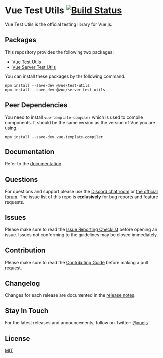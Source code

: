 # Vue Test Utils [![Build Status](https://circleci.com/gh/vuejs/vue-test-utils/tree/dev.png?style=shield)](https://circleci.com/gh/vuejs/vue-test-utils)

Vue Test Utils is the official testing library for Vue.js.

## Packages

This repository provides the following two packages:

- [Vue Test Utils](./packages/test-utils)
- [Vue Server Test Utils](./packages/server-test-utils)

You can install these packages by the following command.

```
npm install --save-dev @vue/test-utils
npm install --save-dev @vue/server-test-utils
```

## Peer Dependencies

You need to install `vue-template-compiler` which is used to compile components. It should be the same version as the version of Vue you are using.

```
npm install --save-dev vue-template-compiler
```

## Documentation

Refer to the [documentation](https://vue-test-utils.vuejs.org/)

## Questions

For questions and support please use the [Discord chat room](https://vue-land.js.org/) or [the official forum](http://forum.vuejs.org). The issue list of this repo is **exclusively** for bug reports and feature requests.

## Issues

Please make sure to read the [Issue Reporting Checklist](https://github.com/vuejs/vue/blob/dev/.github/CONTRIBUTING.md#issue-reporting-guidelines) before opening an issue. Issues not conforming to the guidelines may be closed immediately.

## Contribution

Please make sure to read the [Contributing Guide](https://github.com/vuejs/vue-test-utils/blob/dev/.github/CONTRIBUTING.md) before making a pull request.

## Changelog

Changes for each release are documented in the [release notes](https://github.com/vuejs/vue-test-utils/releases).

## Stay In Touch

For the latest releases and announcements, follow on Twitter: [@vuejs](https://twitter.com/vuejs)

## License

[MIT](http://opensource.org/licenses/MIT)

